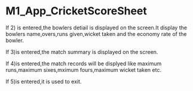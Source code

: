 # M1_App_CricketScoreSheet
If 2) is entered,the bowlers detiail is displayed on the screen.It display the bowlers name,overs,runs given,wicket taken and the economy rate of the bowler.

If 3)is entered,the match summary is displayed on the screen.

If 4)is entered,the match records will be displyed like maximum runs,maximum sixes,mximum fours,maximum wicket taken etc.
    
If 5)is entered,it is used to exit.
